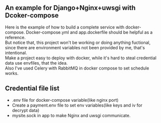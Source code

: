 ## An example for Django+Nginx+uwsgi with Dcoker-compose
Here is the example of how to build a complete service with docker-compose. Docker-compose.yml and app.dockerfile should be helpful as a reference.\
But notice that, this project won't be working or doing anything fuctional, since there are environment variables not been provided by me, that's intentional.\
Make a project easy to deploy with docker, while it's hard to steal credential data use envfiles, that the idea.\
Also I've used Celery with RabbitMQ in docker compose to set schedule works.

## Credential file list
 - .env file for docker-compose variable(like nginx port)
 - Create a payment.env file to set env variables(like keys and iv for decrypt data)
 - mysite.sock in app to make Nginx and uwsgi communicate.
